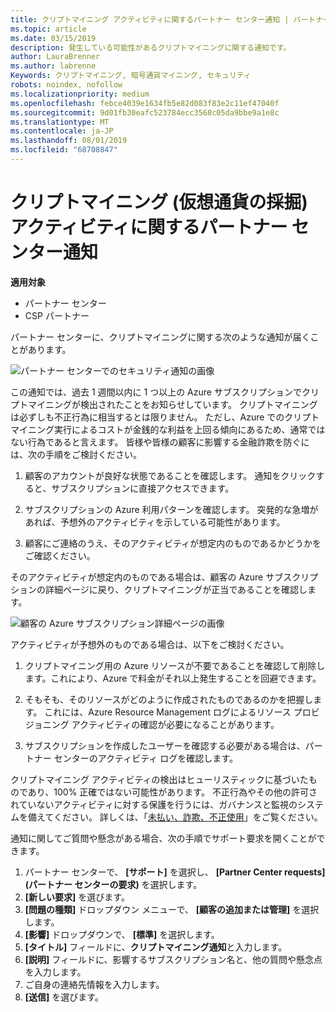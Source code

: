 ```yaml
---
title: クリプトマイニング アクティビティに関するパートナー センター通知 | パートナー センター
ms.topic: article
ms.date: 03/15/2019
description: 発生している可能性があるクリプトマイニングに関する通知です。
author: LauraBrenner
ms.author: labrenne
Keywords: クリプトマイニング, 暗号通貨マイニング, セキュリティ
robots: noindex, nofollow
ms.localizationpriority: medium
ms.openlocfilehash: febce4039e1634fb5e82d083f83e2c11ef47040f
ms.sourcegitcommit: 9d01fb30eafc523784ecc3568c05da9bbe9a1e8c
ms.translationtype: MT
ms.contentlocale: ja-JP
ms.lasthandoff: 08/01/2019
ms.locfileid: "68708847"
---
```

# <a name="partner-center-notification-for-cryptocurrency-mining-activity"></a>クリプトマイニング (仮想通貨の採掘) アクティビティに関するパートナー センター通知

**適用対象**

-  パートナー センター
-  CSP パートナー

パートナー センターに、クリプトマイニングに関する次のような通知が届くことがあります。
 
![パートナー センターでのセキュリティ通知の画像](images/crypto1.png)

この通知では、過去 1 週間以内に 1 つ以上の Azure サブスクリプションでクリプトマイニングが検出されたことをお知らせしています。 クリプトマイニングは必ずしも不正行為に相当するとは限りません。 ただし、Azure でのクリプトマイニング実行によるコストが金銭的な利益を上回る傾向にあるため、通常ではない行為であると言えます。 皆様や皆様の顧客に影響する金融詐欺を防ぐには、次の手順をご検討ください。

1.  顧客のアカウントが良好な状態であることを確認します。 通知をクリックすると、サブスクリプションに直接アクセスできます。

2.  サブスクリプションの Azure 利用パターンを確認します。 突発的な急増があれば、予想外のアクティビティを示している可能性があります。

3.  顧客にご連絡のうえ、そのアクティビティが想定内のものであるかどうかをご確認ください。

そのアクティビティが想定内のものである場合は、顧客の Azure サブスクリプションの詳細ページに戻り、クリプトマイニングが正当であることを確認します。 


![顧客の Azure サブスクリプション詳細ページの画像](images/crypto2.png)

アクティビティが予想外のものである場合は、以下をご検討ください。

1.  クリプトマイニング用の Azure リソースが不要であることを確認して削除します。これにより、Azure で料金がそれ以上発生することを回避できます。

2.  そもそも、そのリソースがどのように作成されたものであるのかを把握します。 これには、Azure Resource Management ログによるリソース プロビジョニング アクティビティの確認が必要になることがあります。

3.  サブスクリプションを作成したユーザーを確認する必要がある場合は、パートナー センターのアクティビティ ログを確認します。

クリプトマイニング アクティビティの検出はヒューリスティックに基づいたものであり、100% 正確ではない可能性があります。 不正行為やその他の許可されていないアクティビティに対する保護を行うには、ガバナンスと監視のシステムを備えてください。 詳しくは、「[未払い、詐欺、不正使用](https://docs.microsoft.com/partner-center/non-payment--fraud--or-misuse)」をご覧ください。

通知に関してご質問や懸念がある場合、次の手順でサポート要求を開くことができます。

1.  パートナー センターで、 **[サポート]** を選択し、 **[Partner Center requests]\(パートナー センターの要求\)** を選択します。
3.  **[新しい要求]** を選びます。 
4.  **[問題の種類]** ドロップダウン メニューで、 **[顧客の追加または管理]** を選択します。
5.  **[影響]** ドロップダウンで、 **[標準]** を選択します。
6.  **[タイトル]** フィールドに、**クリプトマイニング通知**と入力します。
7.  **[説明]** フィールドに、影響するサブスクリプション名と、他の質問や懸念点を入力します。 
8.  ご自身の連絡先情報を入力します。
9.  **[送信]** を選びます。



